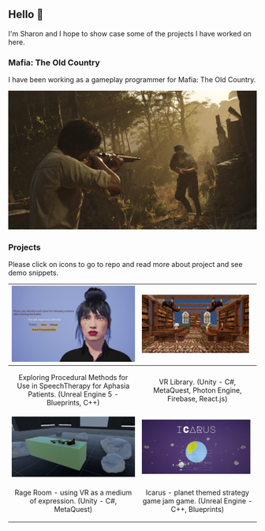 ## Hello 🦭

I'm Sharon and I hope to show case some of the projects I have worked on here. 

### Mafia: The Old Country
I have been working as a gameplay programmer for Mafia: The Old Country.

  [<img src="https://github.com/SharonGomez/SharonGomez/blob/main/images/Mafia.png" max-width="400px" height="auto"/>](https://www.youtube.com/watch?v=lkdV6NxPOLc "Trailer to Mafia: The Old Country")
  
### Projects

Please click on icons to go to repo and read more about project and see demo snippets.

|  [<img src="https://github.com/SharonGomez/SharonGomez/blob/main/images/speech-therapy.png" max-width="350px" height="auto"/>]( https://github.com/SharonGomez/speech-therapy "Speech Therapy")|[<img src="https://github.com/SharonGomez/SharonGomez/blob/main/images/vr-library.png" max-width="350px" height="auto"/>]( https://github.com/SharonGomez/vr-library "VR Library") |
|:--:|:--:|
| <p align="center"> Exploring Procedural Methods for Use in SpeechTherapy for Aphasia Patients. (Unreal Engine 5 - Blueprints, C++) </p>|<p align="center">VR Library. (Unity - C#, MetaQuest, Photon Engine, Firebase, React.js)</p>|
|  [<img src="https://github.com/SharonGomez/SharonGomez/blob/main/images/rage-room.png" max-width="350px" height="auto"/>]( https://github.com/SharonGomez/rage-room "Rage Room")| [<img src="https://github.com/SharonGomez/icarus-game/blob/main/Demos/icarus-thumbnail.png" max-width="350px" height="auto"/>]( https://github.com/SharonGomez/icarus-game "Icarus")|
| <p align="center">Rage Room - using VR as a medium of expression. (Unity - C#, MetaQuest)</p>|<p align="center">Icarus - planet themed strategy game jam game. (Unreal Engine - C++, Blueprints)</p>|

<!--
**SharonGomez/SharonGomez** is a ✨ _special_ ✨ repository because its `README.md` (this file) appears on your GitHub profile.

Here are some ideas to get you started:

- 🔭 I’m currently working on ...
- 🌱 I’m currently learning ...
- 👯 I’m looking to collaborate on ...
- 🤔 I’m looking for help with ...
- 💬 Ask me about ...
- 📫 How to reach me: ...
- 😄 Pronouns: ...
- ⚡ Fun fact: ...
-->
